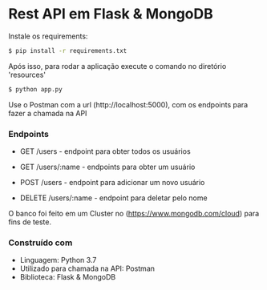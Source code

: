 # Rest API em Flask & MongoDB

Instale os requirements:
```sh
$ pip install -r requirements.txt
```
Após isso, para rodar a aplicação execute o comando no diretório 'resources'
```sh
$ python app.py 
```
Use o Postman com a url (http://localhost:5000), com os endpoints para fazer a chamada na API

### Endpoints
- GET /users - endpoint para obter todos os usuários

- GET /users/:name - endpoints para obter um usuário

- POST /users -  endpoint para adicionar um novo usuário

- DELETE /users/:name - endpoint para deletar pelo nome

O banco foi feito em um Cluster no (https://www.mongodb.com/cloud) para fins de teste. 

### Construído com

 - Linguagem: Python 3.7
 - Utilizado para chamada na API: Postman
 - Biblioteca: Flask & MongoDB

